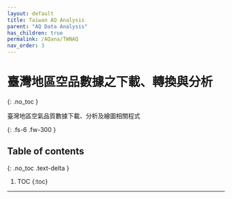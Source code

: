 ```yaml
---
layout: default
title: Taiwan AQ Analysis
parent: "AQ Data Analysis"
has_children: true
permalink: /AQana/TWNAQ
nav_order: 3
---
```


# 臺灣地區空品數據之下載、轉換與分析
{: .no_toc }

臺灣地區空氣品質數據下載、分析及繪圖相關程式

{: .fs-6 .fw-300 }

## Table of contents
{: .no_toc .text-delta }

1. TOC
{:toc}

---



